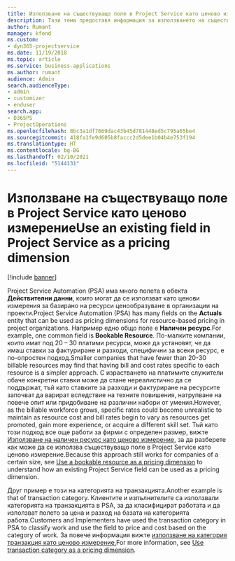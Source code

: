 ```yaml
---
title: Използване на съществуващо поле в Project Service като ценово измерение
description: Тази тема предоставя информация за използването на съществуващи полета в Project Service като ценови измерения.
author: Rumant
manager: kfend
ms.custom:
- dyn365-projectservice
ms.date: 11/19/2018
ms.topic: article
ms.service: business-applications
ms.author: rumant
audience: Admin
search.audienceType:
- admin
- customizer
- enduser
search.app:
- D365PS
- ProjectOperations
ms.openlocfilehash: 8bc3a1df7669dac43b45d781448ed5c795a65be4
ms.sourcegitcommit: 418fa1fe9d605b8faccc2d5dee1b04b4e753f194
ms.translationtype: HT
ms.contentlocale: bg-BG
ms.lasthandoff: 02/10/2021
ms.locfileid: "5144131"
---
```

# <a name="use-an-existing-field-in-project-service-as-a-pricing-dimension"></a><span data-ttu-id="ff432-103">Използване на съществуващо поле в Project Service като ценово измерение</span><span class="sxs-lookup"><span data-stu-id="ff432-103">Use an existing field in Project Service as a pricing dimension</span></span>

[!include [banner](../includes/psa-now-project-operations.md)]

<span data-ttu-id="ff432-104">Project Service Automation (PSA) има много полета в обекта **Действителни данни**, които могат да се използват като ценови измерения за базирано на ресурси ценообразуване в организации на проекти.</span><span class="sxs-lookup"><span data-stu-id="ff432-104">Project Service Automation (PSA) has many fields on the **Actuals** entity that can be used as pricing dimensions for resource-based pricing in project organizations.</span></span> <span data-ttu-id="ff432-105">Например едно общо поле е **Наличен ресурс**.</span><span class="sxs-lookup"><span data-stu-id="ff432-105">For example, one common field is **Bookable Resource**.</span></span> <span data-ttu-id="ff432-106">По-малките компании, които имат под 20 – 30 платими ресурси, може да установят, че да имаш ставки за фактуриране и разходи, специфични за всеки ресурс, е по-опростен подход.</span><span class="sxs-lookup"><span data-stu-id="ff432-106">Smaller companies that have fewer than 20-30 billable resources may find that having bill and cost rates specific to each resource is a simpler approach.</span></span> <span data-ttu-id="ff432-107">С израстването на платимите служители обаче конкретни ставки може да стане нереалистично да се поддържат, тъй като ставките за разходи и фактуриране на ресурсите започват да варират вследствие на техните повишения, натрупване на повече опит или придобиване на различни набори от умения.</span><span class="sxs-lookup"><span data-stu-id="ff432-107">However, as the billable workforce grows, specific rates could become unrealistic to maintain as resource cost and bill rates begin to vary as resources get promoted, gain more experience, or acquire a different skill set.</span></span> <span data-ttu-id="ff432-108">Тъй като този подход все още работи за фирми с определен размер, вижте [Използване на наличен ресурс като ценово измерение](bookable-resource-pricing-dimension.md), за да разберете как може да се използва съществуващо поле в Project Service като ценово измерение.</span><span class="sxs-lookup"><span data-stu-id="ff432-108">Because this approach still works for companies of a certain size, see [Use a bookable resource as a pricing dimension](bookable-resource-pricing-dimension.md) to understand how an existing Project Service field can be used as a pricing dimension.</span></span>

<span data-ttu-id="ff432-109">Друг пример е този на категорията на транзакцията.</span><span class="sxs-lookup"><span data-stu-id="ff432-109">Another example is that of transaction category.</span></span> <span data-ttu-id="ff432-110">Клиентите и изпълнителите са използвали категорията на транзакцията в PSA, за да класифицират работата и да използват полето за цена и разход на базата на категорията работа.</span><span class="sxs-lookup"><span data-stu-id="ff432-110">Customers and Implementers have used the transaction category in PSA to classify work and use the field to price and cost based on the category of work.</span></span> <span data-ttu-id="ff432-111">За повече информация вижте [използване на категория транзакция като ценово измерение.](transaction-category-pricing-dimension.md)</span><span class="sxs-lookup"><span data-stu-id="ff432-111">For more information, see [Use transaction category as a pricing dimension](transaction-category-pricing-dimension.md).</span></span>
